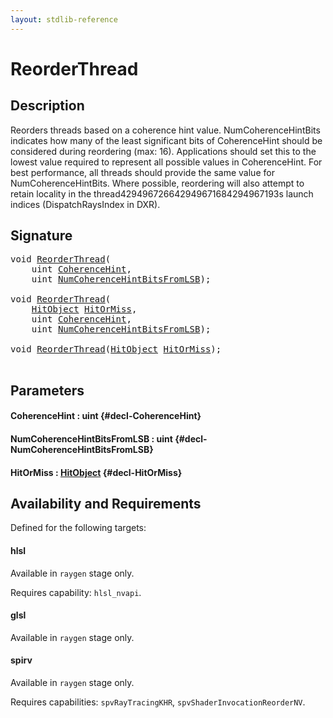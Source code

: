 ```yaml
---
layout: stdlib-reference
---
```


# ReorderThread

## Description

Reorders threads based on a coherence hint value. NumCoherenceHintBits indicates how many of
the least significant bits of CoherenceHint should be considered during reordering (max: 16).
Applications should set this to the lowest value required to represent all possible values in
CoherenceHint. For best performance, all threads should provide the same value for
NumCoherenceHintBits.
Where possible, reordering will also attempt to retain locality in the thread429496726642949671684294967193s launch indices
(DispatchRaysIndex in DXR).




## Signature 

<pre>
<span class="code_keyword">void</span> <a href="/stdlib-reference/global-decls/reorderthread-07">ReorderThread</a>(
    <span class="code_keyword">uint</span> <a href="/stdlib-reference/global-decls/reorderthread-07#decl-CoherenceHint" class="code_param">CoherenceHint</a>,
    <span class="code_keyword">uint</span> <a href="/stdlib-reference/global-decls/reorderthread-07#decl-NumCoherenceHintBitsFromLSB" class="code_param">NumCoherenceHintBitsFromLSB</a>);

<span class="code_keyword">void</span> <a href="/stdlib-reference/global-decls/reorderthread-07">ReorderThread</a>(
    <a href="/stdlib-reference/types/hitobject-03/index" class="code_type">HitObject</a> <a href="/stdlib-reference/global-decls/reorderthread-07#decl-HitOrMiss" class="code_param">HitOrMiss</a>,
    <span class="code_keyword">uint</span> <a href="/stdlib-reference/global-decls/reorderthread-07#decl-CoherenceHint" class="code_param">CoherenceHint</a>,
    <span class="code_keyword">uint</span> <a href="/stdlib-reference/global-decls/reorderthread-07#decl-NumCoherenceHintBitsFromLSB" class="code_param">NumCoherenceHintBitsFromLSB</a>);

<span class="code_keyword">void</span> <a href="/stdlib-reference/global-decls/reorderthread-07">ReorderThread</a>(<a href="/stdlib-reference/types/hitobject-03/index" class="code_type">HitObject</a> <a href="/stdlib-reference/global-decls/reorderthread-07#decl-HitOrMiss" class="code_param">HitOrMiss</a>);

</pre>

## Parameters

#### CoherenceHint  : uint {#decl-CoherenceHint}
#### NumCoherenceHintBitsFromLSB  : uint {#decl-NumCoherenceHintBitsFromLSB}
#### HitOrMiss  : [HitObject](/stdlib-reference/types/hitobject-03/index) {#decl-HitOrMiss}

## Availability and Requirements

Defined for the following targets:

#### hlsl
Available in `raygen` stage only.

Requires capability: `hlsl_nvapi`.
#### glsl
Available in `raygen` stage only.

#### spirv
Available in `raygen` stage only.

Requires capabilities: `spvRayTracingKHR`, `spvShaderInvocationReorderNV`.


